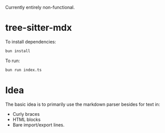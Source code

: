 Currently entirely non-functional.

# tree-sitter-mdx

To install dependencies:

```bash
bun install
```

To run:

```bash
bun run index.ts
```

# Idea

The basic idea is to primarily use the markdown parser besides for text in:

- Curly braces
- HTML blocks
- Bare import/export lines.
